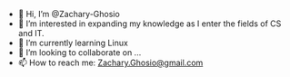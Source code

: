 - 👋 Hi, I’m @Zachary-Ghosio
- 👀 I’m interested in expanding my knowledge as I enter the fields of CS and IT.
- 🌱 I’m currently learning Linux
- 💞️ I’m looking to collaborate on ...
- 📫 How to reach me: Zachary.Ghosio@gmail.com

<!---
Zachary-Ghosio/Zachary-Ghosio is a ✨ special ✨ repository because its `README.md` (this file) appears on your GitHub profile.
You can click the Preview link to take a look at your changes.
--->
